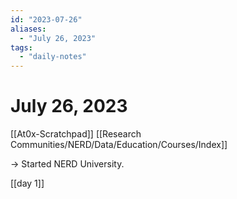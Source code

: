 ```yaml
---
id: "2023-07-26"
aliases:
  - "July 26, 2023"
tags:
  - "daily-notes"
---
```


# July 26, 2023

[[At0x-Scratchpad]]
[[Research Communities/NERD/Data/Education/Courses/Index]]

-> Started NERD University.

[[day 1]]
